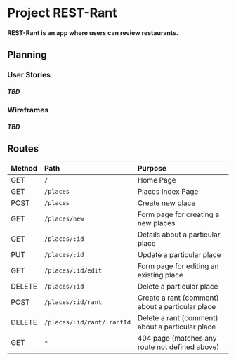 # Project REST-Rant
#### REST-Rant is an app where users can review restaurants.
## Planning

### User Stories
##### TBD
### Wireframes
##### TBD


## Routes

| Method | Path                       | Purpose                                          |
| :----- | :------------------------- | :----------------------------------------------- |
| GET    | `/`                        | Home Page                                        |
| GET    | `/places`                  | Places Index Page                                |
| POST   | `/places`                  | Create new place                                 |
| GET    | `/places/new`              | Form page for creating a new places              |
| GET    | `/places/:id`              | Details about a particular place                 |
| PUT    | `/places/:id`              | Update a particular place                        |
| GET    | `/places/:id/edit`         | Form page for editing an existing place          |
| DELETE | `/places/:id`              | Delete a particular place                        |
| POST   | `/places/:id/rant`         | Create a rant (comment) about a particular place |
| DELETE | `/places/:id/rant/:rantId` | Delete a rant (comment) about a particular place |
| GET    | `*`                        | 404 page (matches any route not defined above)   |